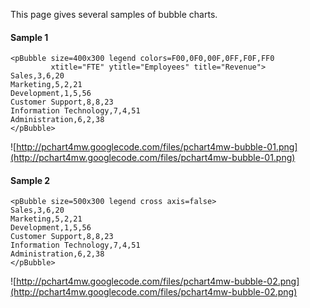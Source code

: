 This page gives several samples of bubble charts.

#### Sample 1 ####
```
<pBubble size=400x300 legend colors=F00,0F0,00F,0FF,F0F,FF0 
         xtitle="FTE" ytitle="Employees" title="Revenue">
Sales,3,6,20
Marketing,5,2,21
Development,1,5,56
Customer Support,8,8,23
Information Technology,7,4,51
Administration,6,2,38
</pBubble>
```
![http://pchart4mw.googlecode.com/files/pchart4mw-bubble-01.png](http://pchart4mw.googlecode.com/files/pchart4mw-bubble-01.png)

#### Sample 2 ####
```
<pBubble size=500x300 legend cross axis=false>
Sales,3,6,20
Marketing,5,2,21
Development,1,5,56
Customer Support,8,8,23
Information Technology,7,4,51
Administration,6,2,38
</pBubble>
```
![http://pchart4mw.googlecode.com/files/pchart4mw-bubble-02.png](http://pchart4mw.googlecode.com/files/pchart4mw-bubble-02.png)